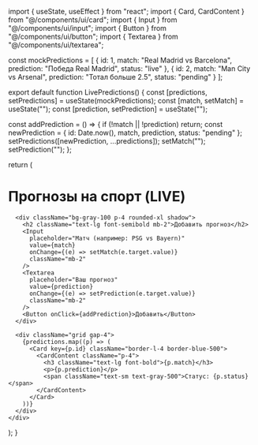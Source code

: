 import { useState, useEffect } from "react";
import { Card, CardContent } from "@/components/ui/card";
import { Input } from "@/components/ui/input";
import { Button } from "@/components/ui/button";
import { Textarea } from "@/components/ui/textarea";

const mockPredictions = [
  {
    id: 1,
    match: "Real Madrid vs Barcelona",
    prediction: "Победа Real Madrid",
    status: "live"
  },
  {
    id: 2,
    match: "Man City vs Arsenal",
    prediction: "Тотал больше 2.5",
    status: "pending"
  }
];

export default function LivePredictions() {
  const [predictions, setPredictions] = useState(mockPredictions);
  const [match, setMatch] = useState("");
  const [prediction, setPrediction] = useState("");

  const addPrediction = () => {
    if (!match || !prediction) return;
    const newPrediction = {
      id: Date.now(),
      match,
      prediction,
      status: "pending"
    };
    setPredictions([newPrediction, ...predictions]);
    setMatch("");
    setPrediction("");
  };

  return (
    <div className="p-4 max-w-3xl mx-auto space-y-4">
      <h1 className="text-2xl font-bold">Прогнозы на спорт (LIVE)</h1>

      <div className="bg-gray-100 p-4 rounded-xl shadow">
        <h2 className="text-lg font-semibold mb-2">Добавить прогноз</h2>
        <Input
          placeholder="Матч (например: PSG vs Bayern)"
          value={match}
          onChange={(e) => setMatch(e.target.value)}
          className="mb-2"
        />
        <Textarea
          placeholder="Ваш прогноз"
          value={prediction}
          onChange={(e) => setPrediction(e.target.value)}
          className="mb-2"
        />
        <Button onClick={addPrediction}>Добавить</Button>
      </div>

      <div className="grid gap-4">
        {predictions.map((p) => (
          <Card key={p.id} className="border-l-4 border-blue-500">
            <CardContent className="p-4">
              <h3 className="text-lg font-bold">{p.match}</h3>
              <p>{p.prediction}</p>
              <span className="text-sm text-gray-500">Статус: {p.status}</span>
            </CardContent>
          </Card>
        ))}
      </div>
    </div>
  );
}
